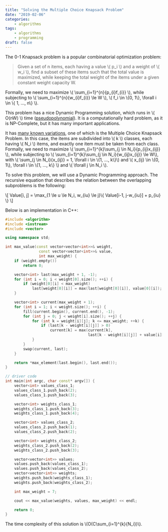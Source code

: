 ```yaml
---
title: "Solving the Multiple Choice Knapsack Problem"
date: "2019-02-06"
categories:
    - algorithms
tags:
    - algorithms
    - programming
draft: false
---
```


The 0-1 Knapsack problem is a popular combinatorial optimization problem:

> Given a set of n items, each having a value \\( p\_i \\) and a weight of \\( w_i \\), find a subset of these items such that the total value is maximized, while keeping the total weight of the items under a given constant weight capacity W.

Formally, we need to maximize \\( \sum\_{i=1}^{n}{p\_{i}f\_{i}} \\), while subjecting to \\( \sum\_{i=1}^{n}{w\_{i}f\_{i}} \le W \\), \\( f\_i \in \\{0, 1\\}, \forall i \in \\{ 1, ..., n\\} \\).

This problem has a nice Dynamic Programming solution, which runs in \\( O(nW) \\) time ([pseudopolynomial](https://en.wikipedia.org/wiki/Pseudo-polynomial_time)). It is a computationally hard problem, as it is NP-Complete, but it has many important applications.

It has [many known variations](https://en.wikipedia.org/wiki/List_of_knapsack_problems), one of which is the Multiple Choice Knapsack Problem. In this case, the items are subdivided into \\( k \\) classes, each having \\( N\_i \\) items, and exactly one item must be taken from each class. Formally, we need to maximize \\( \sum\_{i=1}^{k}\sum\_{j \in N\_i}{p\_{ij}x\_{ij}} \\), while subjecting to \\( \sum\_{i=1}^{k}\sum\_{j \in N\_i}{w\_{ij}x\_{ij}} \le W\\), with \\( \sum\_{j \in N\_i}{x\_{ij}} = 1, \forall i \in \\{1, ..., k\\}\\) and \\( x\_{ij} \in \\{0, 1\\}, \forall i \in \\{1, ..., k\\} \\) and \\( \forall j \in N\_i \\).

To solve this problem, we will use a Dynamic Programming approach. The recursive equation that describes the relation between the overlapping subproblems is the following:

\\[ Value[i, j] = \max\_{1 \le u \le N\_i, w\_{iu} \le j}\\{ Value[i-1, j-w\_{iu}] + p\_{iu} \\} \\]

Below is an implementation in C++:

```cpp
#include <algorithm>
#include <iostream>
#include <vector>

using namespace std;

int max_value(const vector<vector<int>>& weight,
               const vector<vector<int>>& value,
               int max_weight) {
    if (weight.empty())
        return 0;

    vector<int> last(max_weight + 1, -1);
    for (int i = 0; i < weight[0].size(); ++i) {
        if (weight[0][i] < max_weight)
            last[weight[0][i]] = max(last[weight[0][i]], value[0][i]);
    }

    vector<int> current(max_weight + 1);
    for (int i = 1; i < weight.size(); ++i) {
        fill(current.begin(), current.end(), -1);
        for (int j = 0; j < weight[i].size(); ++j) {
            for (int k = weight[i][j]; k <= max_weight; ++k) {
                if (last[k - weight[i][j]] > 0)
                    current[k] = max(current[k],
                                     last[k - weight[i][j]] + value[i][j]);
            }
        }
        swap(current, last);
    }

    return *max_element(last.begin(), last.end());
}

// driver code
int main(int argc, char const* argv[]) {
    vector<int> values_class_1;
    values_class_1.push_back(2);
    values_class_1.push_back(3);

    vector<int> weights_class_1;
    weights_class_1.push_back(3);
    weights_class_1.push_back(4);

    vector<int> values_class_2;
    values_class_2.push_back(1);
    values_class_2.push_back(2);

    vector<int> weights_class_2;
    weights_class_2.push_back(2);
    weights_class_2.push_back(3);

    vector<vector<int>> values;
    values.push_back(values_class_1);
    values.push_back(values_class_2);
    vector<vector<int>> weights;
    weights.push_back(weights_class_1);
    weights.push_back(weights_class_2);

    int max_weight = 7;

    cout << max_value(weights, values, max_weight) << endl;

    return 0;
}
```

The time complexity of this solution is \\(O(C\sum\_{i=1}^{k}{N\_i})\\).
